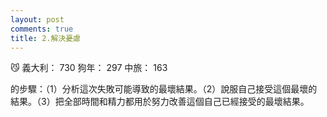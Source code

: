 ```yaml
---
layout: post
comments: true
title: 2.解決憂慮
---
```


:smirk_cat: 義大利： 730 狗年： 297 中旅： 163


的步驟：（1）分析這次失敗可能導致的最壞結果。（2）說服自己接受這個最壞的結果。（3）把全部時間和精力都用於努力改善這個自己已經接受的最壞結果。
